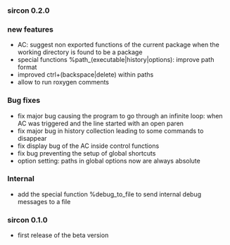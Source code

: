 

### sircon 0.2.0

### new features

- AC: suggest non exported functions of the current package when the working directory is found to be a package
- special functions %path_(executable|history|options): improve path format
- improved ctrl+(backspace|delete) within paths
- allow to run roxygen comments

### Bug fixes

- fix major bug causing the program to go through an infinite loop: when AC was triggered and the line started with an open paren
- fix major bug in history collection leading to some commands to disappear
- fix display bug of the AC inside control functions
- fix bug preventing the setup of global shortcuts
- option setting: paths in global options now are always absolute

### Internal 

- add the special function %debug_to_file to send internal debug messages to a file

### sircon 0.1.0

- first release of the beta version


